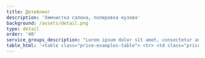 ```yaml
---
title: Детейлинг
description: 'Химчистка салона, полировка кузова'
background: /assets/detail.png
type: detail
order: '40'
service_groups_description: "Lorem ipsum dolor sit amet, consectetur adipiscing elit, sed do eiusmod tempor incididunt ut labore et dolore magna aliqua. Ut enim ad minim veniam, quis nostrud exercitation ullamco laboris nisi ut aliquip ex ea commodo consequat. Duis aute irure dolor in reprehenderit in voluptate velit esse cillum dolore eu fugiat nulla pariatur. Excepteur sint occaecat cupidatat non proident, sunt in culpa qui officia deserunt mollit anim id est laborum."
table_html: '<table class="price-examples-table"> <tr> <td class="price-examples-table__td"> <p>Детейлинг</p> </td> <td class="price-examples-table__td"> </td> <td class="price-examples-table__td"> </td> <td class="price-examples-table__td"> </td> <td class="price-examples-table__td"> </td> <td class="price-examples-table__td"> </td> <td class="price-examples-table__td"> </td> <td class="price-examples-table__td"> </td> <td class="price-examples-table__td"> </td> <td class="price-examples-table__td"> </td> </tr> <tr> <td class="price-examples-table__td"> <p>Класс Автомобиля</p> </td> <td class="price-examples-table__td"> </td> <td class="price-examples-table__td"> <p>Химчистка</p> </td> <td class="price-examples-table__td"> <p>Полировка</p> </td> <td class="price-examples-table__td"> <p>Жидкое стекло</p> </td> <td class="price-examples-table__td"> <p>Керамика</p> </td> <td class="price-examples-table__td"> <p>Антидождь</p> </td> <td class="price-examples-table__td"> <p>Чистка подкапотного пространства</p> </td> <td class="price-examples-table__td"> <p>Морда</p> </td> <td class="price-examples-table__td"> <p>Тонер</p> </td> </tr> <tr> <td class="price-examples-table__td"> <p>B-class</p> </td> <td class="price-examples-table__td"> <p>VW Polo; Seat Ibiza, Skoda fabia; Audi A1</p> </td> <td class="price-examples-table__td"> <p>8000</p> </td> <td class="price-examples-table__td"> <p>10000</p> </td> <td class="price-examples-table__td"> <p>8000</p> </td> <td class="price-examples-table__td"> <p>20000</p> </td> <td class="price-examples-table__td"> <p>1500</p> </td> <td class="price-examples-table__td"> <p>2500</p> </td> <td class="price-examples-table__td"> <p> от 55000</p> </td> <td class="price-examples-table__td"> <p>5000</p> </td> </tr> <tr> <td class="price-examples-table__td"> <p>C-class</p> </td> <td class="price-examples-table__td"> <p>VW Golf; Audi A3; BMW 1; Mercedes A;GLA;CLA; Mini; Skoda Octavia; Seat Leon</p> </td> <td class="price-examples-table__td"> <p>8000</p> </td> <td class="price-examples-table__td"> <p>10000</p> </td> <td class="price-examples-table__td"> <p>8000</p> </td> <td class="price-examples-table__td"> <p>20000</p> </td> <td class="price-examples-table__td"> <p>1500</p> </td> <td class="price-examples-table__td"> <p>2500</p> </td> <td class="price-examples-table__td"> <p> от 55000</p> </td> <td class="price-examples-table__td"> <p>5000</p> </td> </tr> <tr> <td class="price-examples-table__td"> <p>D-class</p> </td> <td class="price-examples-table__td"> <p>Mercedes C; BMW 3; Audi A4; VW Passat </p> </td> <td class="price-examples-table__td"> <p>8000</p> </td> <td class="price-examples-table__td"> <p>10000</p> </td> <td class="price-examples-table__td"> <p>8000</p> </td> <td class="price-examples-table__td"> <p>20000</p> </td> <td class="price-examples-table__td"> <p>1500</p> </td> <td class="price-examples-table__td"> <p>2500</p> </td> <td class="price-examples-table__td"> <p> от 55000</p> </td> <td class="price-examples-table__td"> <p>5000</p> </td> </tr> <tr> <td class="price-examples-table__td"> <p>E-class</p> </td> <td class="price-examples-table__td"> <p>Mercedes E; BMW 5; Audi A6; </p> </td> <td class="price-examples-table__td"> <p>8000</p> </td> <td class="price-examples-table__td"> <p>10000</p> </td> <td class="price-examples-table__td"> <p>8000</p> </td> <td class="price-examples-table__td"> <p>20000</p> </td> <td class="price-examples-table__td"> <p>1500</p> </td> <td class="price-examples-table__td"> <p>2500</p> </td> <td class="price-examples-table__td"> <p> от 55000</p> </td> <td class="price-examples-table__td"> <p>5000</p> </td> </tr> <tr> <td class="price-examples-table__td"> <p>F-class</p> </td> <td class="price-examples-table__td"> <p>Mercedes S; BMW 7; Audi A8; Porsche Panamera</p> </td> <td class="price-examples-table__td"> <p>10000</p> </td> <td class="price-examples-table__td"> <p>12000</p> </td> <td class="price-examples-table__td"> <p>8000</p> </td> <td class="price-examples-table__td"> <p>20000</p> </td> <td class="price-examples-table__td"> <p>1500</p> </td> <td class="price-examples-table__td"> <p>2500</p> </td> <td class="price-examples-table__td"> <p>65000</p> </td> <td class="price-examples-table__td"> <p>6000</p> </td> </tr> <tr> <td class="price-examples-table__td"> <p>SUV</p> </td> <td class="price-examples-table__td"> <p>Audi Q3; BMW X1; VW Tiguan</p> </td> <td class="price-examples-table__td"> <p>10000</p> </td> <td class="price-examples-table__td"> <p>12000</p> </td> <td class="price-examples-table__td"> <p>8000</p> </td> <td class="price-examples-table__td"> <p>20000</p> </td> <td class="price-examples-table__td"> <p>1500</p> </td> <td class="price-examples-table__td"> <p>2500</p> </td> <td class="price-examples-table__td"> <p>65000</p> </td> <td class="price-examples-table__td"> <p>6000</p> </td> </tr> <tr> <td class="price-examples-table__td"> <p>SUV</p> </td> <td class="price-examples-table__td"> <p>Audi Q5; BMW X3; Mercedes GLK; Porsche macan</p> </td> <td class="price-examples-table__td"> <p>10000</p> </td> <td class="price-examples-table__td"> <p>12000</p> </td> <td class="price-examples-table__td"> <p>8000</p> </td> <td class="price-examples-table__td"> <p>20000</p> </td> <td class="price-examples-table__td"> <p>1500</p> </td> <td class="price-examples-table__td"> <p>2500</p> </td> <td class="price-examples-table__td"> <p>65000</p> </td> <td class="price-examples-table__td"> <p>6000</p> </td> </tr> <tr> <td class="price-examples-table__td"> <p>SUV</p> </td> <td class="price-examples-table__td"> <p>Audi Q7, Mercedes G; BMW X5; Porsche Cayenne</p> </td> <td class="price-examples-table__td"> <p>10000</p> </td> <td class="price-examples-table__td"> <p>12000</p> </td> <td class="price-examples-table__td"> <p>8000</p> </td> <td class="price-examples-table__td"> <p>20000</p> </td> <td class="price-examples-table__td"> <p>1500</p> </td> <td class="price-examples-table__td"> <p>2500</p> </td> <td class="price-examples-table__td"> <p>65000</p> </td> <td class="price-examples-table__td"> <p>6000</p> </td> </tr></table>'
---
```


